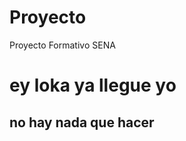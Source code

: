 # Proyecto
Proyecto Formativo SENA

<!DOCTYPE html>
<html lang="en">
<head>
    <meta charset="UTF-8">
    <meta http-equiv="X-UA-Compatible" content="IE=edge">
    <meta name="viewport" content="width=device-width, initial-scale=1.0">
    <title>Document</title>
</head>
<body>
    <h1>ey loka ya llegue yo </h1>
    <h2>no hay nada que hacer</h2>
</body>
</html>
